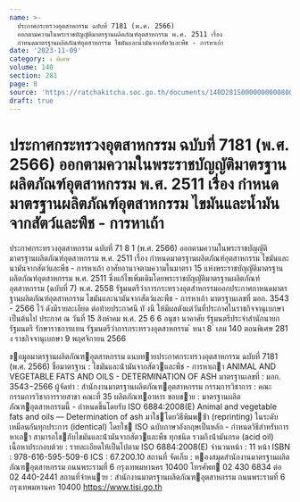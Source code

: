 ```yaml
---
name: >-
  ประกาศกระทรวงอุตสาหกรรม ฉบับที่ 7181 (พ.ศ. 2566)
  ออกตามความในพระราชบัญญัติมาตรฐานผลิตภัณฑ์อุตสาหกรรม พ.ศ. 2511 เรื่อง
  กำหนดมาตรฐานผลิตภัณฑ์อุตสาหกรรม ไขมันและน้ำมันจากสัตว์และพืช - การหาเถ้า
date: '2023-11-09'
category: ง พิเศษ
volume: 140
section: 281
page: 8
source: 'https://ratchakitcha.soc.go.th/documents/140D281S0000000000800.pdf'
draft: true
---
```


# ประกาศกระทรวงอุตสาหกรรม ฉบับที่ 7181 (พ.ศ. 2566) ออกตามความในพระราชบัญญัติมาตรฐานผลิตภัณฑ์อุตสาหกรรม พ.ศ. 2511 เรื่อง กำหนดมาตรฐานผลิตภัณฑ์อุตสาหกรรม ไขมันและน้ำมันจากสัตว์และพืช - การหาเถ้า

ประกาศกระทรวงอุตสาหกรรม ฉบับที่ 71 8 1 (พ.ศ. 2566) ออกตามความในพระราชบัญญัติมาตรฐานผลิตภัณฑ์อุตสาหกรรม พ.ศ. 2511 เรื่อง กำหนดมาตรฐานผลิตภัณฑ์อุตสาหกรรม ไขมันและนามันจากสัตว์และพืช - การหาเถ้า อาศัยอานาจตามความในมาตรา 15 แห่งพระราชบัญญัติมาตรฐานผลิตภัณฑ์อุตสาหกรรม พ.ศ. 2511 ซึ่งแก้ไขเพิ่มเติมโดยพระราชบัญญัติมาตรฐานผลิตภัณฑ์อุตสาหกรรม (ฉบับที่ 7) พ.ศ. 2558 รัฐมนตรีว่าการกระทรวงอุตสำหกรรมออกประกาศกาหนดมาตรฐานผลิตภัณฑ์อุตสาหกรรม ไขมันและนามันจากสัตว์และพืช - การหาเถ้า มาตรฐานเลขที่ มอก. 3543 - 2566 ไว้ ดังมีรายละเอียด ต่อท้ายประกาศนี ทั งนี ให้มีผลตังแต่วันที่ประกาศในราชกิจจานุเบกษาเป็นต้นไป ประกาศ ณ วันที่ 15 สิงหำคม พ.ศ. 25 6 6 อนุชา นาคาศัย รัฐมนตรีประจำสำนักนายกรัฐมนตรี รักษาราชการแทน รัฐมนตรีว่าการกระทรวงอุตสาหกรรม ้ หนา 8 ่ เลม 140 ตอนพิเศษ 281 ง ราชกิจจานุเบกษา 9 พฤศจิกายน 2566

ขอมูลมาตรฐานผลิตภัณฑอุตสาหกรรม แนบทายประกาศกระทรวงอุตสาหกรรม ฉบับที่ 7181 (พ.ศ. 2566) ชื่อมาตรฐาน : ไขมันและน้ํามันจากสัตวและพืช - การหาเถา ANIMAL AND VEGETABLE FATS AND OILS - DETERMINATION OF ASH มาตรฐานเลขที่ : มอก. 3543−2566 ผู้จัดทํา : สํานักงานมาตรฐานผลิตภัณฑอุตสาหกรรม กรรมการวิชาการ : คณะกรรมการวิชาการรายสาขา คณะที่ 35 ผลิตภัณฑอาหาร ขอบขาย : มาตรฐานผลิตภัณฑอุตสาหกรรมนี้ - กําหนดขึ้นโดยรับ ISO 6884:2008(E) Animal and vegetable fats and oils — Determination of ash มาใชโดยวิธีพิมพซ้ํา (reprinting) ในระดับ เหมือนกันทุกประการ (identical) โดยใช ISO ฉบับภาษาอังกฤษเป็นหลัก - กําหนดวิธีสําหรับการหาเถา สามารถใชกับไขมันและน้ํามันจากสัตวและพืช ทุกชนิด รวมถึงน้ํามันกรด (acid oil) เนื้อหาประกอบด้วย : รายละเอียดให้เป็นไปตาม ISO 6884:2008(E) จํานวนหน้า : 11 หน้า ISBN : 978-616-595-509-6 ICS : 67.200.10 สถานที่ จัดเก็บ : หองสมุดสํานักงานมาตรฐานผลิตภัณฑอุตสาหกรรม ถนนพระรามที่ 6 กรุงเทพมหานคร 10400 โทรศัพท 02 430 6834 ต่อ 02 440-2441 สถานที่จําหนาย : สํานักงานมาตรฐานผลิตภัณฑอุตสาหกรรม ถนนพระรามที่ 6 กรุงเทพมหานคร 10400 https://www.tisi.go.th
